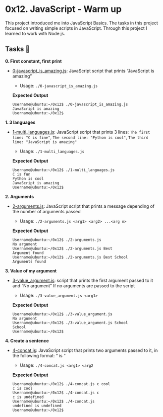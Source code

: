 # 0x12. JavaScript - Warm up

This project introduced me into JavaScript Basics. The tasks in this project
focused on writing simple scripts in JavaScript. Through this project I learned 
to work with Node js.

## Tasks :page_with_curl:

**0. First constant, first print**
  * [0-javascript_is_amazing.js](./0-javascript_is_amazing.js): JavaScript script 
that prints “JavaScript is amazing”
    * Usage: `./0-javascript_is_amazing.js`

    **Expected Output**
    ```
    Username@ubuntu:~/0x12$ ./0-javascript_is_amazing.js
    JavaScript is amazing
    Username@ubuntu:~/0x12$ 
    ```

**1. 3 languages**
  * [1-multi_languages.js](./1-multi_languages.js): JavaScript script that prints 
3 lines: `The first line: "C is fine"`, `The second line: "Python is cool"`,
`The third line: "JavaScript is amazing"`
    * Usage: `./1-multi_languages.js`

    **Expected Output**
    ```
    Username@ubuntu:~/0x12$ ./1-multi_languages.js
    C is fun
    Python is cool
    JavaScript is amazing
    Username@ubuntu:~/0x12$
    ```

**2. Arguments**
  * [2-arguments.js](./2-arguments.js): JavaScript script that prints a message depending 
of the number of arguments passed
    * Usage: `./2-arguments.js <arg1> <arg2> ...<arg n>`
    
    **Expected Output**
    ```
    Username@ubuntu:~/0x12$ ./2-arguments.js 
    No argument
    Username@ubuntu:~/0x12$ ./2-arguments.js Best
    Argument found
    Username@ubuntu:~/0x12$ ./2-arguments.js Best School
    Arguments found
    ```


**3. Value of my argument**
  * [3-value_argument.js](./3-value_argument.js): script that prints the first argument 
passed to it and “No argument” If no arguments are passed to the script
    * Usage: `./3-value_argument.js <arg1>`

    **Expected Output**
    ```
    Username@ubuntu:~/0x12$ ./3-value_argument.js
    No argument
    Username@ubuntu:~/0x12$ ./3-value_argument.js School
    School
    Username@ubuntu:~/0x12$ 
    ```

**4. Create a sentence**
  * [4-concat.js](./4-concat.js): JavaScript script that prints two arguments passed to it, 
in the following format: “ is ”
    * Usage: `./4-concat.js <arg1> <arg2`

    **Expected Output**
    ```
    Username@ubuntu:~/0x12$ ./4-concat.js c cool
    c is cool
    Username@ubuntu:~/0x12$ ./4-concat.js c 
    c is undefined
    Username@ubuntu:~/0x12$ ./4-concat.js
    undefined is undefined
    Username@ubuntu:~/0x12$
    ```
